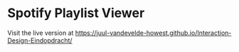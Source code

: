 # Spotify Playlist Viewer
Visit the live version at https://juul-vandevelde-howest.github.io/Interaction-Design-Eindopdracht/
